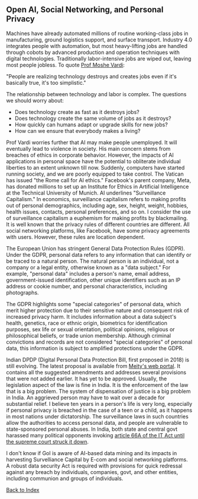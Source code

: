 ## Open AI, Social Networking, and Personal Privacy

Machines have already automated millions of routine working-class jobs in manufacturing, ground logistics support, and surface transport. 
Industry 4.0 integrates people with automation, but most heavy-lifting jobs are handled through cobots by advanced production and operation 
techniques with digital technologies. Traditionally labor-intensive jobs are wiped out, leaving most people jobless. To quote [Prof Moshe Vardi](https://cacm.acm.org/magazines/2022/3/258894-acm-ethics-and-corporate-behavior/fulltext?mobile=false):

"People are realizing technology destroys and creates jobs even if it's basically true, it's too simplistic." 

The relationship between technology and labor is complex. The questions we should worry about:

- Does technology create as fast as it destroys jobs?  
 - Does technology create the same volume of jobs as it destroys?
 - How quickly can humans adapt or upgrade skills for new jobs?
 - How can we ensure that everybody makes a living?

Prof Vardi worries further that AI may make people unemployed. It will eventually lead to violence in society. His main concern stems 
from breaches of ethics in corporate behavior. However, the impacts of AI applications in personal space have the potential to obliterate individual
liberties to an extent unknown till now. Suddenly, computers have started running 
society, and we are poorly equipped to take control. The Vatican has issued "the Rome call for AI ethics." Facebook's parent company, Meta, has 
donated millions to set up an Institute for Ethics in Artificial Intelligence at the Technical University of Munich. AI underlines "Surveillance 
Capitalism." In economics, surveillance capitalism refers to making profits out of personal demographics, including age, sex, height, weight, 
hobbies, health issues, contacts, personal preferences, and so on. I consider the use of surveillance capitalism a euphemism for making profits 
by blackmailing. It is well known that the privacy rules of different countries are different. All social networking platforms, like Facebook, have 
some privacy agreements with users. However, these rules are location dependent. 

The European Union has stringent General Data Protection Rules (GDPR). Under the GDPR, personal data refers to any information that can identify or 
be traced to a natural person. The natural person is an individual, not a company or a legal entity, otherwise known as a "data subject." For 
example, "personal data" includes a person's name, email address, government-issued identification, other unique identifiers such as an IP address or 
cookie number, and personal characteristics, including photographs.

The GDPR highlights some "special categories" of personal data, which merit higher protection due to their sensitive nature and consequent risk of 
increased privacy harm. It includes information about a data subject's health, genetics, race or ethnic origin, biometrics for identification 
purposes, sex life or sexual orientation, political opinions, religious or philosophical beliefs, or trade union membership. Although criminal 
convictions and records are not considered "special categories" of personal data, this information is subject to amplified protections under the 
GDPR.

Indian DPDP (Digital Personal Data Protection Bill, first proposed in 2018) is still evolving. The latest proposal is available from [Meity's web 
portal](https://www.meity.gov.in/writereaddata/files/The%20Digital%20Personal%20Data%20Potection%20Bill%2C%202022_0.pdf). It contains all the 
suggested amendments and addresses several provisions that were not added earlier. It has yet to be approved. Usually, the legislation aspect of the 
law is fine in India. It is the enforcement of the law that is a big problem. The system of dispensation of justice is a big problem in India. An 
aggrieved person may have to wait over a decade for substantial relief. I believe ten years in a person's life is very long, especially if personal 
privacy is breached in the case of a teen or a child, as it happens in most nations under dictatorship. The surveillance laws in such countries allow 
the authorities to access personal data, and people are vulnerable to state-sponsored personal abuses. In India, both state and central govt harassed 
many political opponents invoking [article 66A of the IT Act until the supreme court struck it down](https://economictimes.indiatimes.com/news/india/no-citizens-to-be-prosecuted-under-section-66a-it-act-sc/articleshow/94816298.cms).

I don't know if GoI is aware of AI-based data mining and its impacts in harvesting Survelliance Capital by E-com and social networking platforms. A 
robust data security Act is required with provisions for quick redressal against any breach by individuals, companies, govt, and other entities, 
including communion and groups of individuals.


[Back to Index](../index.md)
